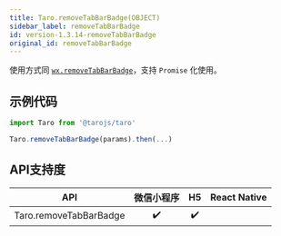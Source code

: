 ```yaml
---
title: Taro.removeTabBarBadge(OBJECT)
sidebar_label: removeTabBarBadge
id: version-1.3.14-removeTabBarBadge
original_id: removeTabBarBadge
---
```



使用方式同 [`wx.removeTabBarBadge`](https://developers.weixin.qq.com/miniprogram/dev/api/wx.removeTabBarBadge.html)，支持 `Promise` 化使用。

## 示例代码

```jsx
import Taro from '@tarojs/taro'

Taro.removeTabBarBadge(params).then(...)
```



## API支持度


| API | 微信小程序 | H5 | React Native |
| :-: | :-: | :-: | :-: |
| Taro.removeTabBarBadge | ✔️ | ✔️ |  |

